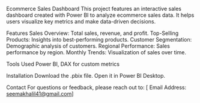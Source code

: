 
Ecommerce Sales Dashboard
This project features an interactive sales dashboard created with Power BI to analyze ecommerce sales data. It helps users visualize key metrics and make data-driven decisions.

Features
Sales Overview: Total sales, revenue, and profit.
Top-Selling Products: Insights into best-performing products.
Customer Segmentation: Demographic analysis of customers.
Regional Performance: Sales performance by region.
Monthly Trends: Visualization of sales over time.

Tools Used
Power BI,
DAX for custom metrics

Installation
Download the .pbix file.
Open it in Power BI Desktop.

Contact
For questions or feedback, please reach out to:
[ Email Address: seemakhalil41@gmail.com]
